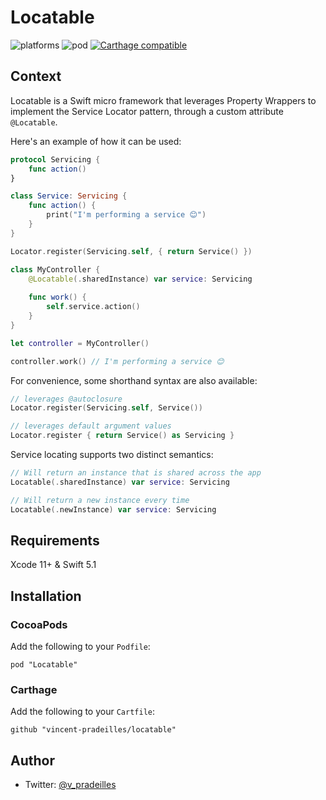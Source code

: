 # Locatable

![platforms](https://img.shields.io/badge/platforms-iOS-333333.svg)
![pod](https://img.shields.io/cocoapods/v/Locatable.svg)
[![Carthage compatible](https://img.shields.io/badge/Carthage-compatible-4BC51D.svg?style=flat)](https://github.com/Carthage/Carthage)

## Context

Locatable is a Swift micro framework that leverages Property Wrappers to implement the Service Locator pattern, through a custom attribute `@Locatable`.

Here's an example of how it can be used:

```swift
protocol Servicing {
    func action()
}

class Service: Servicing {
    func action() {
        print("I'm performing a service 😊")
    }
}

Locator.register(Servicing.self, { return Service() })

class MyController {
    @Locatable(.sharedInstance) var service: Servicing
    
    func work() {
        self.service.action()
    }
}

let controller = MyController()

controller.work() // I'm performing a service 😊
```

For convenience, some shorthand syntax are also available:

```swift
// leverages @autoclosure
Locator.register(Servicing.self, Service())

// leverages default argument values
Locator.register { return Service() as Servicing }
```

Service locating supports two distinct semantics:

```swift
// Will return an instance that is shared across the app
Locatable(.sharedInstance) var service: Servicing

// Will return a new instance every time
Locatable(.newInstance) var service: Servicing
```

## Requirements

Xcode 11+ & Swift 5.1

## Installation

### CocoaPods

Add the following to your `Podfile`:

`pod "Locatable"`

### Carthage

Add the following to your `Cartfile`:

`github "vincent-pradeilles/locatable"`

## Author

* Twitter: [@v_pradeilles](https://twitter.com/v_pradeilles)

